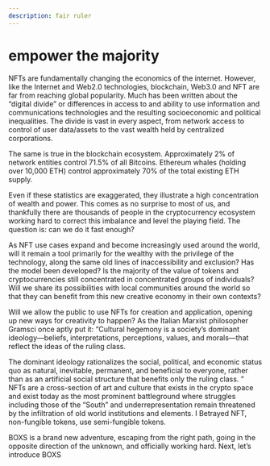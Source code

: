 ```yaml
---
description: fair ruler
---
```


# empower the majority

NFTs are fundamentally changing the economics of the internet. However, like the Internet and Web2.0 technologies, blockchain, Web3.0 and NFT are far from reaching global popularity. Much has been written about the “digital divide” or differences in access to and ability to use information and communications technologies and the resulting socioeconomic and political inequalities. The divide is vast in every aspect, from network access to control of user data/assets to the vast wealth held by centralized corporations.

The same is true in the blockchain ecosystem. Approximately 2% of network entities control 71.5% of all Bitcoins. Ethereum whales (holding over 10,000 ETH) control approximately 70% of the total existing ETH supply.

Even if these statistics are exaggerated, they illustrate a high concentration of wealth and power. This comes as no surprise to most of us, and thankfully there are thousands of people in the cryptocurrency ecosystem working hard to correct this imbalance and level the playing field. The question is: can we do it fast enough?

As NFT use cases expand and become increasingly used around the world, will it remain a tool primarily for the wealthy with the privilege of the technology, along the same old lines of inaccessibility and exclusion? Has the model been developed? Is the majority of the value of tokens and cryptocurrencies still concentrated in concentrated groups of individuals? Will we share its possibilities with local communities around the world so that they can benefit from this new creative economy in their own contexts?

Will we allow the public to use NFTs for creation and application, opening up new ways for creativity to happen? As the Italian Marxist philosopher Gramsci once aptly put it: “Cultural hegemony is a society’s dominant ideology—beliefs, interpretations, perceptions, values, and morals—that reflect the ideas of the ruling class.

The dominant ideology rationalizes the social, political, and economic status quo as natural, inevitable, permanent, and beneficial to everyone, rather than as an artificial social structure that benefits only the ruling class. ” NFTs are a cross-section of art and culture that exists in the crypto space and exist today as the most prominent battleground where struggles including those of the “South” and underrepresentation remain threatened by the infiltration of old world institutions and elements. I Betrayed NFT, non-fungible tokens, use semi-fungible tokens.

BOXS is a brand new adventure, escaping from the right path, going in the opposite direction of the unknown, and officially working hard. Next, let’s introduce BOXS
